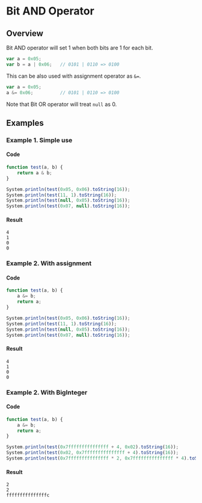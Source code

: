 # Bit AND Operator

## Overview

Bit AND operator will set 1 when both bits are 1 for each bit.

```javascript
var a = 0x05;
var b = a | 0x06;   // 0101 | 0110 => 0100
```

This can be also used with assignment operator as `&=`.

```javascript
var a = 0x05;
a &= 0x06;          // 0101 | 0110 => 0100
```

Note that Bit OR operator will treat `null` as 0.

## Examples

### Example 1. Simple use

#### Code

```javascript
function test(a, b) {
    return a & b;
}

System.println(test(0x05, 0x06).toString(16));
System.println(test(11, 1).toString(16));
System.println(test(null, 0x05).toString(16));
System.println(test(0x07, null).toString(16));
```

#### Result

```
4
1
0
0
```

### Example 2. With assignment

#### Code

```javascript
function test(a, b) {
    a &= b;
    return a;
}

System.println(test(0x05, 0x06).toString(16));
System.println(test(11, 1).toString(16));
System.println(test(null, 0x05).toString(16));
System.println(test(0x07, null).toString(16));
```

#### Result

```
4
1
0
0
```

### Example 2. With BigInteger

#### Code

```javascript
function test(a, b) {
    a &= b;
    return a;
}

System.println(test(0x7fffffffffffffff + 4, 0x02).toString(16));
System.println(test(0x02, 0x7fffffffffffffff + 4).toString(16));
System.println(test(0x7fffffffffffffff * 2, 0x7fffffffffffffff * 4).toString(16));
```

#### Result

```
2
2
fffffffffffffffc
```
